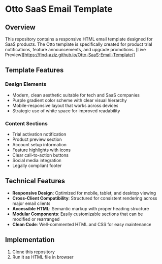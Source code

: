 # Otto SaaS Email Template

## Overview

This repository contains a responsive HTML email template designed for SaaS products. The Otto template is specifically created for product trial notifications, feature announcements, and upgrade promotions.
[Live Preview][https://find-aziz.github.io/Otto-SaaS-Email-Template/]
## Template Features

### Design Elements
- Modern, clean aesthetic suitable for tech and SaaS companies
- Purple gradient color scheme with clear visual hierarchy
- Mobile-responsive layout that works across devices
- Strategic use of white space for improved readability

### Content Sections
- Trial activation notification
- Product preview section
- Account setup information
- Feature highlights with icons
- Clear call-to-action buttons
- Social media integration
- Legally compliant footer

## Technical Features

- **Responsive Design**: Optimized for mobile, tablet, and desktop viewing
- **Cross-Client Compatibility**: Structured for consistent rendering across major email clients
- **Accessible HTML**: Semantic markup with proper heading structure
- **Modular Components**: Easily customizable sections that can be modified or rearranged
- **Clean Code**: Well-commented HTML and CSS for easy maintenance

## Implementation

1. Clone this repository
2. Run it as HTML file in browser